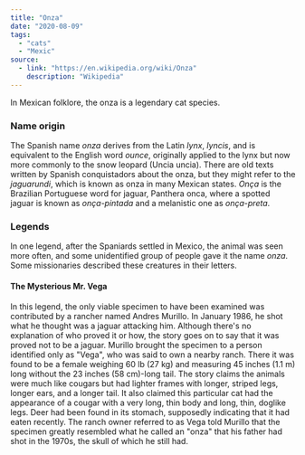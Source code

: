 ```yaml
---
title: "Onza"
date: "2020-08-09"
tags:
  - "cats"
  - "Mexic"
source:
  - link: "https://en.wikipedia.org/wiki/Onza"
    description: "Wikipedia"
---
```


In Mexican folklore, the onza is a legendary cat species.

### Name origin
The Spanish name *onza* derives from the Latin *lynx*, *lyncis*, and is equivalent to the English word *ounce*, originally applied to the lynx but now more commonly to the snow leopard (Uncia uncia).
There are old texts written by Spanish conquistadors about the onza, but they might refer to the *jaguarundi*, which is known as onza in many Mexican states. *Onça* is the Brazilian Portuguese word for jaguar, Panthera onca, where a spotted jaguar is known as *onça-pintada* and a melanistic one as *onça-preta*.

### Legends
In one legend, after the Spaniards settled in Mexico, the animal was seen more often, and some unidentified group of people gave it the name *onza*. Some missionaries described these creatures in their letters.

#### The Mysterious Mr. Vega
In this legend, the only viable specimen to have been examined was contributed by a rancher named Andres Murillo. In January 1986, he shot what he thought was a jaguar attacking him. Although there's no explanation of who proved it or how, the story goes on to say that it was proved not to be a jaguar. Murillo brought the specimen to a person identified only as "Vega", who was said to own a nearby ranch. There it was found to be a female weighing 60 lb (27 kg) and measuring 45 inches (1.1 m) long without the 23 inches (58 cm)-long tail. The story claims the animals were much like cougars but had lighter frames with longer, striped legs, longer ears, and a longer tail. It also claimed this particular cat had the appearance of a cougar with a very long, thin body and long, thin, doglike legs. Deer had been found in its stomach, supposedly indicating that it had eaten recently. The ranch owner referred to as Vega told Murillo that the specimen greatly resembled what he called an "onza" that his father had shot in the 1970s, the skull of which he still had.